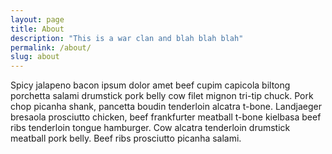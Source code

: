 ```yaml
---
layout: page
title: About
description: "This is a war clan and blah blah blah"
permalink: /about/
slug: about
---
```

Spicy jalapeno bacon ipsum dolor amet beef cupim capicola biltong porchetta salami drumstick pork belly cow filet mignon tri-tip chuck. Pork chop picanha shank, pancetta boudin tenderloin alcatra t-bone. Landjaeger bresaola prosciutto chicken, beef frankfurter meatball t-bone kielbasa beef ribs tenderloin tongue hamburger. Cow alcatra tenderloin drumstick meatball pork belly. Beef ribs prosciutto picanha salami.
